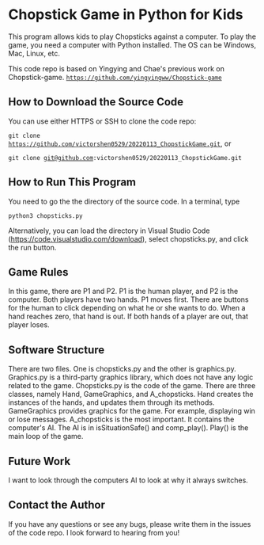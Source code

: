 # Chopstick Game in Python for Kids

This program allows kids to play Chopsticks against a computer. To play the game, you need a computer with Python installed. The OS can be Windows, Mac, Linux, etc.

This code repo is based on Yingying and Chae's previous work on Chopstick-game.
<code>https://github.com/yingyingww/Chopstick-game</code>


## How to Download the Source Code
You can use either HTTPS or SSH to clone the code repo:

<code>git clone https://github.com/victorshen0529/20220113_ChopstickGame.git</code>, or

<code>git clone git@github.com:victorshen0529/20220113_ChopstickGame.git</code>

## How to Run This Program

You need to go the the directory of the source code. In a terminal, type

<code>python3 chopsticks.py</code>

Alternatively, you can load the directory in Visual Studio Code (https://code.visualstudio.com/download), select chopsticks.py, and click the run button.

## Game Rules

In this game, there are P1 and P2. P1 is the human player, and P2 is the computer. Both players have two hands. P1 moves first. There are buttons for the human to click depending on what he or she wants to do. When a hand reaches zero, that hand is out. If both hands of a player are out, that player loses.

## Software Structure

There are two files. One is chopsticks.py and the other is graphics.py. Graphics.py is a third-party graphics library, which does not have any logic related to the game. Chopsticks.py is the code of the game. There are three classes, namely Hand, GameGraphics, and A_chopsticks. Hand creates the instances of the hands, and updates them through its methods. GameGraphics provides graphics for the game. For example, displaying win or lose messages. A_chopsticks is the most important. It contains the computer's AI. The AI is in isSituationSafe() and comp_play(). Play() is the main loop of the game.

## Future Work

I want to look through the computers AI to look at why it always switches.

## Contact the Author
If you have any questions or see any bugs, please write them in the issues of the code repo. I look forward to hearing from you!
